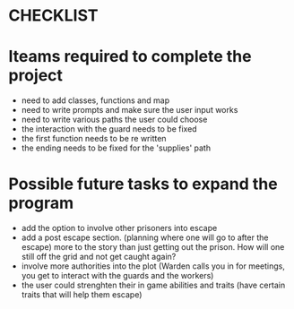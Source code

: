 # CHECKLIST

# Iteams required to complete the project
- need to add classes, functions and map
- need to write prompts and make sure the user input works 
- need to write various paths the user could choose
- the interaction with the guard needs to be fixed
- the first function needs to be re written
- the ending needs to be fixed for the 'supplies' path

# Possible future tasks to expand the program
- add the option to involve other prisoners into escape
- add a post escape section. (planning where one will go to after the escape) 
more to the story than just getting out the prison. How will one still off the grid and not get caught again?
- involve more authorities into the plot (Warden calls you in for meetings, you get to interact with the guards and the workers)
- the user could strenghten their in game abilities and traits (have certain traits that will help them escape)
